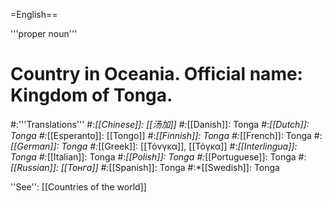 =English==

'''proper noun'''

# Country in Oceania. Official name: Kingdom of Tonga.
#:'''Translations'''
#:*[[Chinese]]: [[汤加]]
#:*[[Danish]]: Tonga
#:*[[Dutch]]: Tonga
#:*[[Esperanto]]: [[Tongo]]
#:*[[Finnish]]: Tonga
#:*[[French]]: Tonga
#:*[[German]]: Tonga
#:*[[Greek]]: [[Τόνγκα]], [[Τόγκα]]
#:*[[Interlingua]]: Tonga
#:*[[Italian]]: Tonga
#:*[[Polish]]: Tonga
#:*[[Portuguese]]: Tonga
#:*[[Russian]]: [[Тонга]]
#:*[[Spanish]]: Tonga
#:*[[Swedish]]: Tonga

''See'': [[Countries of the world]]
